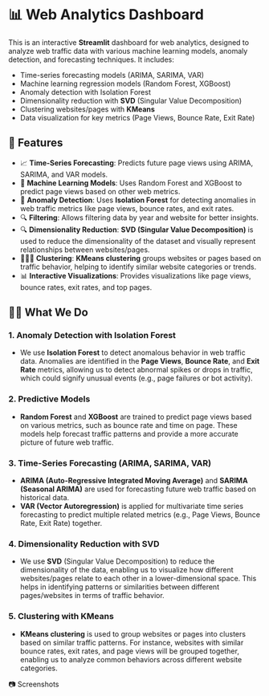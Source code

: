 # 📊 Web Analytics Dashboard

This is an interactive **Streamlit** dashboard for web analytics, designed to analyze web traffic data with various machine learning models, anomaly detection, and forecasting techniques. It includes:

- Time-series forecasting models (ARIMA, SARIMA, VAR)
- Machine learning regression models (Random Forest, XGBoost)
- Anomaly detection with Isolation Forest
- Dimensionality reduction with **SVD** (Singular Value Decomposition)
- Clustering websites/pages with **KMeans**
- Data visualization for key metrics (Page Views, Bounce Rate, Exit Rate)

## 🚀 Features

- 📈 **Time-Series Forecasting**: Predicts future page views using ARIMA, SARIMA, and VAR models.
- 🌲 **Machine Learning Models**: Uses Random Forest and XGBoost to predict page views based on other web metrics.
- 🚨 **Anomaly Detection**: Uses **Isolation Forest** for detecting anomalies in web traffic metrics like page views, bounce rates, and exit rates.
- 🔍 **Filtering**: Allows filtering data by year and website for better insights.
- 🔍 **Dimensionality Reduction**: **SVD (Singular Value Decomposition)** is used to reduce the dimensionality of the dataset and visually represent relationships between websites/pages.
- 🧑‍🤝‍🧑 **Clustering**: **KMeans clustering** groups websites or pages based on traffic behavior, helping to identify similar website categories or trends.
- 📊 **Interactive Visualizations**: Provides visualizations like page views, bounce rates, exit rates, and top pages.

## 🧑‍💻 What We Do

### **1. Anomaly Detection with Isolation Forest**
   - We use **Isolation Forest** to detect anomalous behavior in web traffic data. Anomalies are identified in the **Page Views**, **Bounce Rate**, and **Exit Rate** metrics, allowing us to detect abnormal spikes or drops in traffic, which could signify unusual events (e.g., page failures or bot activity).

### **2. Predictive Models**
   - **Random Forest** and **XGBoost** are trained to predict page views based on various metrics, such as bounce rate and time on page. These models help forecast traffic patterns and provide a more accurate picture of future web traffic.

### **3. Time-Series Forecasting (ARIMA, SARIMA, VAR)**
   - **ARIMA (Auto-Regressive Integrated Moving Average)** and **SARIMA (Seasonal ARIMA)** are used for forecasting future web traffic based on historical data. 
   - **VAR (Vector Autoregression)** is applied for multivariate time series forecasting to predict multiple related metrics (e.g., Page Views, Bounce Rate, Exit Rate) together.

### **4. Dimensionality Reduction with SVD**
   - We use **SVD** (Singular Value Decomposition) to reduce the dimensionality of the data, enabling us to visualize how different websites/pages relate to each other in a lower-dimensional space. This helps in identifying patterns or similarities between different pages/websites in terms of traffic behavior.

### **5. Clustering with KMeans**
   - **KMeans clustering** is used to group websites or pages into clusters based on similar traffic patterns. For instance, websites with similar bounce rates, exit rates, and page views will be grouped together, enabling us to analyze common behaviors across different website categories.

📷 Screenshots

